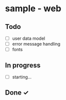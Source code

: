 # sample - web

## Todo

- [ ] user data model
- [ ] error message handling
- [ ] fonts

## In progress

- [ ] starting...

## Done ✓
